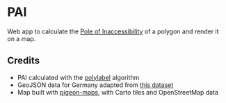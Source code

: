 # PAI

Web app to calculate the [Pole of Inaccessibility](https://en.wikipedia.org/wiki/Pole_of_inaccessibility) of a polygon and render it on a map.

## Credits

- PAI calculated with the [polylabel](https://github.com/mapbox/polylabel) algorithm
- GeoJSON data for Germany adapted from [this dataset](https://github.com/isellsoap/deutschlandGeoJSON)
- Map built with [pigeon-maps](https://github.com/mariusandra/pigeon-maps), with Carto tiles and OpenStreetMap data
